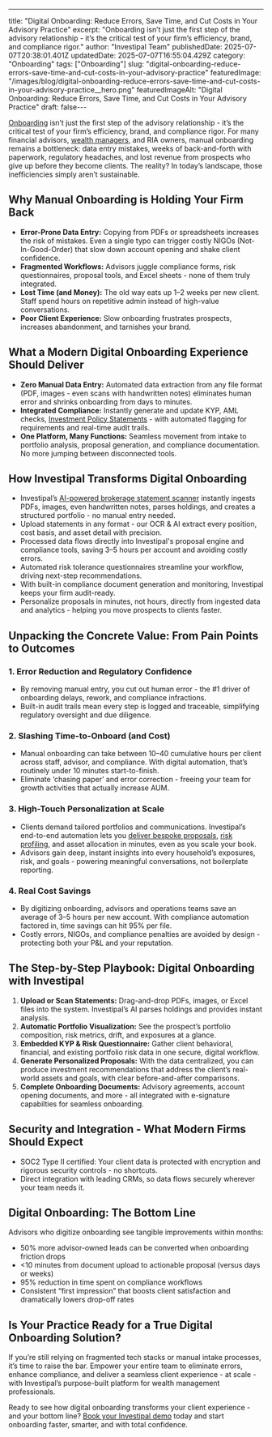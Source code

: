 ---
title: "Digital Onboarding: Reduce Errors, Save Time, and Cut Costs in Your Advisory Practice"
excerpt: "Onboarding isn’t just the first step of the advisory relationship - it’s the critical test of your firm’s efficiency, brand, and compliance rigor."
author: "Investipal Team"
publishedDate: 2025-07-07T20:38:01.401Z
updatedDate: 2025-07-07T16:55:04.429Z
category: "Onboarding"
tags: ["Onboarding"]
slug: "digital-onboarding-reduce-errors-save-time-and-cut-costs-in-your-advisory-practice"
featuredImage: "/images/blog/digital-onboarding-reduce-errors-save-time-and-cut-costs-in-your-advisory-practice__hero.png"
featuredImageAlt: "Digital Onboarding: Reduce Errors, Save Time, and Cut Costs in Your Advisory Practice"
draft: false---
<p id=""><a href="/blog/category/onboarding">Onboarding</a> isn’t just the first step of the advisory relationship - it’s the critical test of your firm’s efficiency, brand, and compliance rigor. For many financial advisors, <a href="/segments/wealth-managers">wealth managers</a>, and RIA owners, manual onboarding remains a bottleneck: data entry mistakes, weeks of back-and-forth with paperwork, regulatory headaches, and lost revenue from prospects who give up before they become clients. The reality? In today’s landscape, those inefficiencies simply aren’t sustainable.</p><h2 id="">Why Manual Onboarding is Holding Your Firm Back</h2><ul id=""><li id=""><strong id="">Error-Prone Data Entry:</strong> Copying from PDFs or spreadsheets increases the risk of mistakes. Even a single typo can trigger costly NIGOs (Not-In-Good-Order) that slow down account opening and shake client confidence.</li><li id=""><strong id="">Fragmented Workflows:</strong> Advisors juggle compliance forms, risk questionnaires, proposal tools, and Excel sheets - none of them truly integrated.</li><li id=""><strong id="">Lost Time (and Money):</strong> The old way eats up 1–2 weeks per new client. Staff spend hours on repetitive admin instead of high-value conversations.</li><li id=""><strong id="">Poor Client Experience:</strong> Slow onboarding frustrates prospects, increases abandonment, and tarnishes your brand.</li></ul><h2 id="">What a Modern Digital Onboarding Experience Should Deliver</h2><ul id=""><li id=""><strong id="">Zero Manual Data Entry:</strong> Automated data extraction from any file format (PDF, images - even scans with handwritten notes) eliminates human error and shrinks onboarding from days to minutes.</li><li id=""><strong id="">Integrated Compliance:</strong> Instantly generate and update KYP, AML checks, <a href="/features/investment-policy-statements">Investment Policy Statements</a> - with automated flagging for requirements and real-time audit trails.</li><li id=""><strong id="">One Platform, Many Functions:</strong> Seamless movement from intake to portfolio analysis, proposal generation, and compliance documentation. No more jumping between disconnected tools.</li></ul><h2 id="">How Investipal Transforms Digital Onboarding</h2><ul id=""><li id="">Investipal’s <a href="/blog/how-ai-powered-brokerage-statement-scanning-is-transforming-compliance-trade-monitoring">AI-powered brokerage statement scanner</a> instantly ingests PDFs, images, even handwritten notes, parses holdings, and creates a structured portfolio - no manual entry needed.</li><li id="">Upload statements in any format - our OCR & AI extract every position, cost basis, and asset detail with precision.</li><li id="">Processed data flows directly into&nbsp;Investipal's proposal engine and compliance tools, saving 3–5 hours per account and avoiding costly errors.</li><li id="">Automated risk tolerance questionnaires streamline your workflow, driving next-step recommendations.</li><li id="">With built-in compliance document generation and monitoring, Investipal keeps your firm audit-ready.</li><li id="">Personalize proposals in minutes, not hours, directly from ingested data and analytics - helping you move prospects to clients faster.</li></ul><h2 id="">Unpacking the Concrete Value: From Pain Points to Outcomes</h2><h3 id="">1. Error Reduction and Regulatory Confidence</h3><ul id=""><li id="">By removing manual entry, you cut out human error - the #1 driver of onboarding delays, rework, and compliance infractions.</li><li id="">Built-in audit trails mean every step is logged and traceable, simplifying regulatory oversight and due diligence.</li></ul><h3 id="">2. Slashing Time-to-Onboard (and Cost)</h3><ul id=""><li id="">Manual onboarding can take between 10–40 cumulative hours per client across staff, advisor, and compliance. With digital automation, that’s routinely under 10 minutes start-to-finish.</li><li id="">Eliminate ‘chasing paper’ and error correction - freeing your team for growth activities that actually increase AUM.</li></ul><h3 id="">3. High-Touch Personalization at Scale</h3><ul id=""><li id="">Clients demand tailored portfolios and communications. Investipal’s end-to-end automation lets you <a href="/blog/next-gen-proposal-generation-for-financial-advisors">deliver bespoke proposals</a>, <a href="/risk-assessment">risk profiling</a>, and asset allocation in minutes, even as you scale your book.</li><li id="">Advisors gain deep, instant insights into every household’s exposures, risk, and goals - powering meaningful conversations, not boilerplate reporting.</li></ul><h3 id="">4. Real Cost Savings</h3><ul id=""><li id="">By digitizing onboarding, advisors and operations teams save an average of 3–5 hours per new account. With compliance automation factored in, time savings can hit 95% per file.</li><li id="">Costly errors, NIGOs, and compliance penalties are avoided by design - protecting both your P&L and your reputation.</li></ul><h2 id="">The Step-by-Step Playbook: Digital Onboarding with Investipal</h2><ol id=""><li id=""><strong id="">Upload or Scan Statements:</strong> Drag-and-drop PDFs, images, or Excel files into the system. Investipal’s AI parses holdings and provides instant analysis.</li><li id=""><strong id="">Automatic Portfolio Visualization:</strong> See the prospect’s portfolio composition, risk metrics, drift, and exposures at a glance.</li><li id=""><strong id="">Embedded KYP & Risk Questionnaire:</strong> Gather client behavioral, financial, and existing portfolio risk data in one secure, digital workflow.</li><li id=""><strong id="">Generate Personalized Proposals:</strong> With the data centralized, you can produce investment recommendations that address the client’s real-world assets and goals, with clear before-and-after comparisons.</li><li id=""><strong id="">Complete Onboarding Documents:</strong> Advisory agreements, account opening documents, and more - all integrated with e-signature capabilties for seamless onboarding.</li></ol><h2 id="">Security and Integration - What Modern Firms Should Expect</h2><ul id=""><li id="">SOC2 Type II certified: Your client data is protected with encryption and rigorous security controls - no shortcuts.</li><li id="">Direct integration with leading CRMs, so data flows securely wherever your team needs it.</li></ul><h2 id="">Digital Onboarding: The Bottom Line</h2><p id="">Advisors who digitize onboarding see tangible improvements within months:</p><ul id=""><li id="">50% more advisor-owned leads can be converted when onboarding friction drops</li><li id="">&lt;10 minutes from document upload to actionable proposal (versus days or weeks)</li><li id="">95% reduction in time spent on compliance workflows</li><li id="">Consistent “first impression” that boosts client satisfaction and dramatically lowers drop-off rates</li></ul><h2 id="">Is Your Practice Ready for a True Digital Onboarding Solution?</h2><p id="">If you’re still relying on fragmented tech stacks or manual intake processes, it’s time to raise the bar. Empower your entire team to eliminate errors, enhance compliance, and deliver a seamless client experience - at scale - with Investipal’s purpose-built platform for wealth management professionals.</p><p id="">Ready to see how digital onboarding transforms your client experience - and your bottom line? <a href="/book-a-demo">Book your Investipal demo</a> today and start onboarding faster, smarter, and with total confidence.</p>